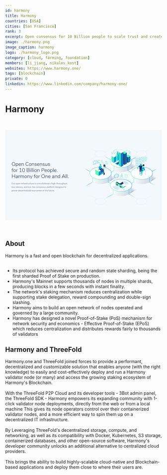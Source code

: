 ```yaml
---
id: harmony
title: Harmony
countries: [USA]
cities: [San Francisco]
rank: 3
excerpt: Open consensus for 10 Billion people to scale trust and create a radically fair economy.
image: ./harmony.png
image_caption: harmony
logo: ./harmony_logo.png
category: [cloud, farming, foundation]
members: [li_jiang, nikalos_kost]
websites: https://www.harmony.one/
tags: [blockchain]
private: 0
linkedin: https://www.linkedin.com/company/harmony-one/
---
```


# Harmony

<br/>

![harmony](./harmony2.png)

<br/>

## About

Harmony is a fast and open blockchain for decentralized applications.
<br/>
<br/>

- Its protocol has achieved secure and random state sharding, being the first sharded Proof of Stake on production.
- Harmony's Mainnet supports thousands of nodes in multiple shards, producing blocks in a few seconds with instant finality.
- The network's staking mechanism reduces centralization while supporting stake delegation, reward compounding and double-sign slashing.
- Harmony aims to build an open network of nodes operated and governed by a large community.
- Harmony has designed a novel Proof-of-Stake (PoS) mechanism for network security and economics - Effective Proof-of-Stake (EPoS) which reduces centralization and distributes rewards fairly to thousands of validators

## Harmony and ThreeFold

Harmony.one and ThreeFold joined forces to provide a performant, decentralized and customizable solution that enables anyone (with the right knowledge) to easily and cost-effectively deploy and run a Harmony validator node (or many) and access the growing staking ecosystem of Harmony's Blockchain.
<br/>
<br/>
With the ThreeFold P2P Cloud and its developer tools - 3Bot admin panel, the ThreeFold SDK - Harmony empowers its expanding community with 1-click validator node deployments, directly from the web or from a local machine
This gives its node operators control over their containerized validator nodes, and a more efficient way to spin them up on a decentralized IT infrastructure.
<br/>
<br/>
By Leveraging ThreeFold's decentralized storage, compute, and networking, as well as its compatibility with Docker, Kubernetes, S3 storage, containerized databases, and other open-source software, Harmony's developer community unlocks an additional alternative to centralized cloud providers.
<br/>
<br/>
This brings the ability to build highly-scalable cloud-native and Blockchain-based applications and deploy them close to where their users are.

<!-- ## TFGrid Solution

### Roadmap

- Q4 2020
  - 1-click Harmony validator node deployment
-Q1 2021 
   - Harmony’s Smart-contract  and API integration with the ThreeFold grid and 3BOT  Build autonomous dApps on TomoChain, powered by ThreeFold’s P2P cloud
Q2 2021
   - Additional 1-click storage and compute solutions for the Harmony community -->
